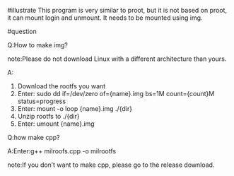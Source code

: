 #illustrate
This program is very similar to proot, but it is not based on proot, it can mount login and unmount.
It needs to be mounted using img.



#question


Q:How to make img?


note:Please do not download Linux with a different architecture than yours.


A:


1. Download the rootfs you want
2. Enter: sudo dd if=/dev/zero of={name}.img bs=1M count={count}M status=progress
3. Enter: mount -o loop {name}.img ./{dir}
4. Unzip rootfs to ./{dir}
5. Enter: umount {name}.img



Q:how make cpp?


A:Enter:g++ milroofs.cpp -o milrootfs


note:If you don’t want to make cpp, please go to the release download.
